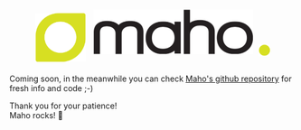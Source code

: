 # Maho - The ecommerce platform

<style>
    h1 {font-size:0 !important;}
    .logo {
        width: 100%;
        max-width: 30em;
        overflow: hidden;
        margin: auto;
    }
    @media screen and (max-width: 520px) {
      .logo {
        zoom: 70%;
      }
    }
    .lp {
        display: flex;
        justify-content: space-between;
        align-items: baseline;
    }
    .lp > div {
        padding: 10px;
        box-sizing: border-box;
        opacity: 0;
    }
    .lp1 {
        animation: fadeInLeft 0.8s ease-out forwards;
        width: 23%;
    }
    .lp1 img {
        transform: scale(1.15);
    }
    .lp2 {
        animation: fadeInTop 0.8s ease-out forwards;
        animation-delay: 0.2s;
        width: 72%;
    }
    .lp2 img {
        transform: translateY(-10%);
    }
    .lp3 {
        animation: fadeInRight 0.8s ease-out forwards;
        animation-delay: 0.5s;
        width:5%;
        padding:0 !important;
    }
    .lp3 img {
        transform: translateY(-20%);
    }
    @keyframes fadeInLeft {
        from {
            opacity: 0;
            transform: translateX(-50px) rotate(-90deg);
        }
        to {
            opacity: 1;
            transform: translateX(0);
        }
    }
    @keyframes fadeInTop {
        from {
            opacity: 0;
            transform: translateY(-50px);
        }
        to {
            opacity: 1;
            transform: translateY(0);
        }
    }
    @keyframes fadeInRight {
        from {
            opacity: 0;
            transform: translateX(50px);
        }
        to {
            opacity: 1;
            transform: translateX(0);
        }
    }
</style>
<div class="logo">
    <div class="lp">
        <div class="lp1"><img src="assets/maho-symbol.svg"></div>
        <div class="lp2"><img src="assets/maho-logo-only-name.svg"></div>
        <div class="lp3"><img src="assets/maho-logo-dot.svg"></div>
    </div>
</div>

Coming soon, in the meanwhile you can check 
[Maho's github repository](https://github.com/MahoCommerce/maho)
for fresh info and code ;-)

Thank you for your patience!  
Maho rocks! 🚀